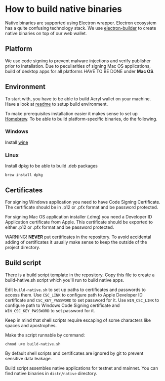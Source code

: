 # How to build native binaries

Native binaries are supported using Electron wrapper. Electron ecosystem has a quite confusing technology stack. 
We use [electron-builder](https://github.com/electron-userland/electron-builder/) to create native binaries on top of our web wallet.

## Platform

We use code signing to prevent malware injections and verify publisher prior to installation. Due to peculiarities of signing Mac OS applications, build of desktop apps for all platforms HAVE TO BE DONE under **Mac OS**.

## Environment

To start with, you have to be able to build Acryl wallet on your machine. Have a look at [readme](README.md) to setup build environment.

To make prerequisites installation easier it makes sense to set up [Homebrew](https://brew.sh/).
To be able to build platform-specific binaries, do the following.

### Windows
Install [wine](https://www.davidbaumgold.com/tutorials/wine-mac/)

### Linux
Install dpkg to be able to build .deb packages
```
brew install dpkg
```

## Certificates

For signing Windows application you need to have Code Signing Certificate. 
The certificate should be in .p12 or .pfx format and be password protected. 

For signing Mac OS application installer (.dmg) you need a Developer ID Application certificate from Apple. This certificate should be exported to either .p12 or .pfx format and be password protected.

WARNING! **NEVER** put certificates in the repository. To avoid accidental adding of certificates it usually make sense to keep the outside of the project directory.

## Build script

There is a build script template in the repository. Copy this file to create a build-hative.sh script which you'll run to build native apps.

Edit `build-native.sh` to set up paths to certificates and passwords to access them. 
Use `CSC_LINK` to configure path to Apple Developer ID certificate and `CSC_KEY_PASSWORD` to set password for it.
Use `WIN_CSC_LINK` to configure path to Windows Code Signing certificate and `WIN_CSC_KEY_PASSWORD` to set password for it.

Keep in mind that shell scripts require escaping of some characters like spaces and apostrophes.

Make the script runnable by command:
```
chmod u+x build-native.sh
```

By default shell scripts and certificates are ignored by git to prevent sensitive data leakage.

Build script assembles native applications for testnet and mainnet. You can find native binaries in `distr/native` directory.
